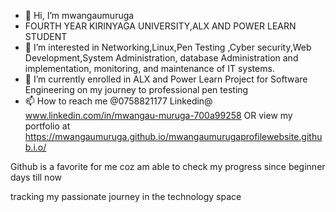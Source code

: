 - 👋 Hi, I’m mwangaumuruga
- FOURTH YEAR KIRINYAGA UNIVERSITY,ALX AND POWER LEARN STUDENT
- 👀 I’m interested in Networking,Linux,Pen Testing ,Cyber security,Web Development,System Administration,  database Administration and implementation, monitoring, and maintenance of IT systems.
- 🌱 I’m currently enrolled in ALX and Power Learn Project for  Software Engineering  on my journey to professional pen testing
-  📫 How to reach me @0758821177 Linkedin@ www.linkedin.com/in/mwangau-muruga-700a99258 OR view my portfolio at https://mwangaumuruga.github.io/mwangaumurugaprofilewebsite.github.i.o/
<!---
---> Github is a favorite for me coz am able to check my progress since beginner days till now 
  tracking  my passionate  journey  in the technology space 
